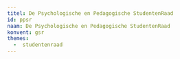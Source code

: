 ```yaml
---
titel: De Psychologische en Pedagogische StudentenRaad
id: ppsr
naam: De Psychologische en Pedagogische StudentenRaad
konvent: gsr
themes:
  -  studentenraad
---
```

